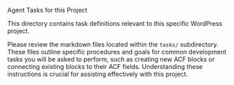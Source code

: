 Agent Tasks for this Project

This directory contains task definitions relevant to this specific WordPress project.

Please review the markdown files located within the `tasks/` subdirectory. These files outline specific procedures and goals for common development tasks you will be asked to perform, such as creating new ACF blocks or connecting existing blocks to their ACF fields. Understanding these instructions is crucial for assisting effectively with this project.